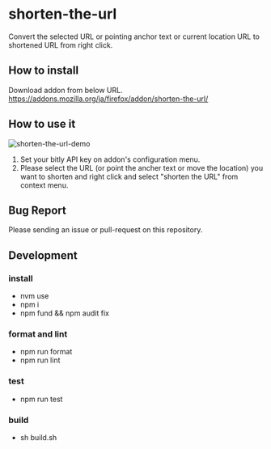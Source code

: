 # shorten-the-url

Convert the selected URL or pointing anchor text or current location URL to shortened URL from right click.

## How to install

Download addon from below URL.  
https://addons.mozilla.org/ja/firefox/addon/shorten-the-url/

## How to use it

![shorten-the-url-demo](https://1.bp.blogspot.com/-FuNXUomcuxI/XOj24uwrHEI/AAAAAAAAf9o/gExazt5wlsAC_n220XuZpLdP3lFXCF2vgCLcBGAs/s1600/shorten_the_url_demo.gif)

1. Set your bitly API key on addon's configuration menu.
2. Please select the URL (or point the ancher text or move the location) you want to shorten and right click and select "shorten the URL" from context menu.

## Bug Report

Please sending an issue or pull-request on this repository.

## Development

### install

- nvm use
- npm i
- npm fund && npm audit fix

### format and lint

- npm run format
- npm run lint

### test

- npm run test

### build

- sh build.sh
